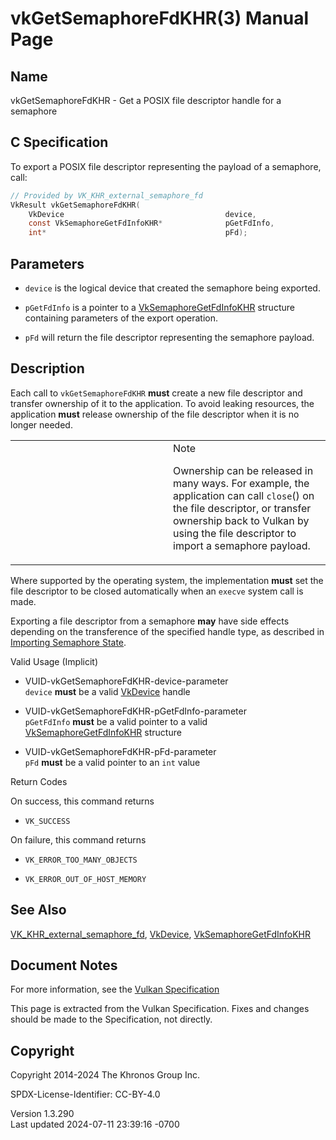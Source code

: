 # vkGetSemaphoreFdKHR(3) Manual Page

## Name

vkGetSemaphoreFdKHR - Get a POSIX file descriptor handle for a semaphore



## <a href="#_c_specification" class="anchor"></a>C Specification

To export a POSIX file descriptor representing the payload of a
semaphore, call:

``` c
// Provided by VK_KHR_external_semaphore_fd
VkResult vkGetSemaphoreFdKHR(
    VkDevice                                    device,
    const VkSemaphoreGetFdInfoKHR*              pGetFdInfo,
    int*                                        pFd);
```

## <a href="#_parameters" class="anchor"></a>Parameters

- `device` is the logical device that created the semaphore being
  exported.

- `pGetFdInfo` is a pointer to a
  [VkSemaphoreGetFdInfoKHR](https://registry.khronos.org/vulkan/specs/1.3-extensions/man/html/VkSemaphoreGetFdInfoKHR.html) structure
  containing parameters of the export operation.

- `pFd` will return the file descriptor representing the semaphore
  payload.

## <a href="#_description" class="anchor"></a>Description

Each call to `vkGetSemaphoreFdKHR` **must** create a new file descriptor
and transfer ownership of it to the application. To avoid leaking
resources, the application **must** release ownership of the file
descriptor when it is no longer needed.

<table>
<colgroup>
<col style="width: 50%" />
<col style="width: 50%" />
</colgroup>
<tbody>
<tr>
<td class="icon"><em></em></td>
<td class="content">Note
<p>Ownership can be released in many ways. For example, the application
can call <code>close</code>() on the file descriptor, or transfer
ownership back to Vulkan by using the file descriptor to import a
semaphore payload.</p></td>
</tr>
</tbody>
</table>

Where supported by the operating system, the implementation **must** set
the file descriptor to be closed automatically when an `execve` system
call is made.

Exporting a file descriptor from a semaphore **may** have side effects
depending on the transference of the specified handle type, as described
in <a
href="https://registry.khronos.org/vulkan/specs/1.3-extensions/html/vkspec.html#synchronization-semaphores-importing"
target="_blank" rel="noopener">Importing Semaphore State</a>.

Valid Usage (Implicit)

- <a href="#VUID-vkGetSemaphoreFdKHR-device-parameter"
  id="VUID-vkGetSemaphoreFdKHR-device-parameter"></a>
  VUID-vkGetSemaphoreFdKHR-device-parameter  
  `device` **must** be a valid [VkDevice](https://registry.khronos.org/vulkan/specs/1.3-extensions/man/html/VkDevice.html) handle

- <a href="#VUID-vkGetSemaphoreFdKHR-pGetFdInfo-parameter"
  id="VUID-vkGetSemaphoreFdKHR-pGetFdInfo-parameter"></a>
  VUID-vkGetSemaphoreFdKHR-pGetFdInfo-parameter  
  `pGetFdInfo` **must** be a valid pointer to a valid
  [VkSemaphoreGetFdInfoKHR](https://registry.khronos.org/vulkan/specs/1.3-extensions/man/html/VkSemaphoreGetFdInfoKHR.html) structure

- <a href="#VUID-vkGetSemaphoreFdKHR-pFd-parameter"
  id="VUID-vkGetSemaphoreFdKHR-pFd-parameter"></a>
  VUID-vkGetSemaphoreFdKHR-pFd-parameter  
  `pFd` **must** be a valid pointer to an `int` value

Return Codes

On success, this command returns  
- `VK_SUCCESS`

On failure, this command returns  
- `VK_ERROR_TOO_MANY_OBJECTS`

- `VK_ERROR_OUT_OF_HOST_MEMORY`

## <a href="#_see_also" class="anchor"></a>See Also

[VK_KHR_external_semaphore_fd](https://registry.khronos.org/vulkan/specs/1.3-extensions/man/html/VK_KHR_external_semaphore_fd.html),
[VkDevice](https://registry.khronos.org/vulkan/specs/1.3-extensions/man/html/VkDevice.html),
[VkSemaphoreGetFdInfoKHR](https://registry.khronos.org/vulkan/specs/1.3-extensions/man/html/VkSemaphoreGetFdInfoKHR.html)

## <a href="#_document_notes" class="anchor"></a>Document Notes

For more information, see the <a
href="https://registry.khronos.org/vulkan/specs/1.3-extensions/html/vkspec.html#vkGetSemaphoreFdKHR"
target="_blank" rel="noopener">Vulkan Specification</a>

This page is extracted from the Vulkan Specification. Fixes and changes
should be made to the Specification, not directly.

## <a href="#_copyright" class="anchor"></a>Copyright

Copyright 2014-2024 The Khronos Group Inc.

SPDX-License-Identifier: CC-BY-4.0

Version 1.3.290  
Last updated 2024-07-11 23:39:16 -0700
